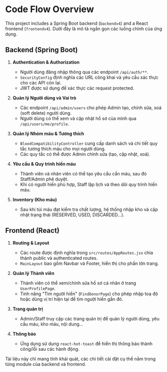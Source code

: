 # Code Flow Overview

This project includes a Spring Boot backend (`backendv4`) and a React frontend (`frontendv4`). Dưới đây là mô tả ngắn gọn các luồng chính của ứng dụng.

## Backend (Spring Boot)
1. **Authentication & Authorization**
   - Người dùng đăng nhập thông qua các endpoint `/api/auth/**`.
   - `SecurityConfig` định nghĩa các URL công khai và yêu cầu xác thực cho các API còn lại.
   - JWT được sử dụng để xác thực các request protected.

2. **Quản lý Người dùng và Vai trò**
   - Các endpoint `/api/admin/users` cho phép Admin tạo, chỉnh sửa, xoá (soft delete) người dùng.
   - Người dùng có thể xem và cập nhật hồ sơ của mình qua `/api/users/me/profile`.

3. **Quản lý Nhóm máu & Tương thích**
   - `BloodCompatibilityController` cung cấp danh sách và chi tiết quy tắc tương thích máu cho mọi người dùng.
   - Các quy tắc có thể được Admin chỉnh sửa (tạo, cập nhật, xoá).

4. **Yêu cầu & Quy trình hiến máu**
   - Thành viên và nhân viên có thể tạo yêu cầu cần máu, sau đó Staff/Admin phê duyệt.
   - Khi có người hiến phù hợp, Staff lập lịch và theo dõi quy trình hiến máu.

5. **Inventory (Kho máu)**
   - Sau khi túi máu đạt kiểm tra chất lượng, hệ thống nhập kho và cập nhật trạng thái (RESERVED, USED, DISCARDED...).

## Frontend (React)
1. **Routing & Layout**
   - Các route được định nghĩa trong `src/routes/AppRoutes.jsx` chia thành public và authenticated routes.
   - `MainLayout` bao gồm Navbar và Footer, hiển thị cho phần lớn trang.

2. **Quản lý Thành viên**
   - Thành viên có thể xem/chỉnh sửa hồ sơ cá nhân ở trang `UserProfilePage`.
   - Tính năng "Tìm người hiến" (`FindDonorPage`) cho phép nhập toạ độ hoặc dùng vị trí hiện tại để tìm người hiến gần đó.

3. **Trang quản trị**
   - Admin/Staff truy cập các trang quản trị để quản lý người dùng, yêu cầu máu, kho máu, nội dung...

4. **Thông báo**
   - Ứng dụng sử dụng `react-hot-toast` để hiển thị thông báo thành công/lỗi sau các hành động.

Tài liệu này chỉ mang tính khái quát, các chi tiết cài đặt cụ thể nằm trong từng module của backend và frontend.

